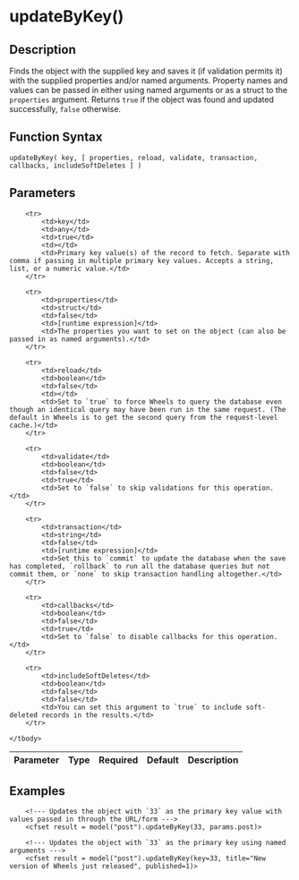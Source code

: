 # updateByKey()

## Description
Finds the object with the supplied key and saves it (if validation permits it) with the supplied properties and/or named arguments. Property names and values can be passed in either using named arguments or as a struct to the `properties` argument. Returns `true` if the object was found and updated successfully, `false` otherwise.

## Function Syntax
	updateByKey( key, [ properties, reload, validate, transaction, callbacks, includeSoftDeletes ] )


## Parameters
<table>
	<thead>
		<tr>
			<th>Parameter</th>
			<th>Type</th>
			<th>Required</th>
			<th>Default</th>
			<th>Description</th>
		</tr>
	</thead>
	<tbody>
		
		<tr>
			<td>key</td>
			<td>any</td>
			<td>true</td>
			<td></td>
			<td>Primary key value(s) of the record to fetch. Separate with comma if passing in multiple primary key values. Accepts a string, list, or a numeric value.</td>
		</tr>
		
		<tr>
			<td>properties</td>
			<td>struct</td>
			<td>false</td>
			<td>[runtime expression]</td>
			<td>The properties you want to set on the object (can also be passed in as named arguments).</td>
		</tr>
		
		<tr>
			<td>reload</td>
			<td>boolean</td>
			<td>false</td>
			<td></td>
			<td>Set to `true` to force Wheels to query the database even though an identical query may have been run in the same request. (The default in Wheels is to get the second query from the request-level cache.)</td>
		</tr>
		
		<tr>
			<td>validate</td>
			<td>boolean</td>
			<td>false</td>
			<td>true</td>
			<td>Set to `false` to skip validations for this operation.</td>
		</tr>
		
		<tr>
			<td>transaction</td>
			<td>string</td>
			<td>false</td>
			<td>[runtime expression]</td>
			<td>Set this to `commit` to update the database when the save has completed, `rollback` to run all the database queries but not commit them, or `none` to skip transaction handling altogether.</td>
		</tr>
		
		<tr>
			<td>callbacks</td>
			<td>boolean</td>
			<td>false</td>
			<td>true</td>
			<td>Set to `false` to disable callbacks for this operation.</td>
		</tr>
		
		<tr>
			<td>includeSoftDeletes</td>
			<td>boolean</td>
			<td>false</td>
			<td>false</td>
			<td>You can set this argument to `true` to include soft-deleted records in the results.</td>
		</tr>
		
	</tbody>
</table>


## Examples
	
		<!--- Updates the object with `33` as the primary key value with values passed in through the URL/form --->
		<cfset result = model("post").updateByKey(33, params.post)>

		<!--- Updates the object with `33` as the primary key using named arguments --->
		<cfset result = model("post").updateByKey(key=33, title="New version of Wheels just released", published=1)>
